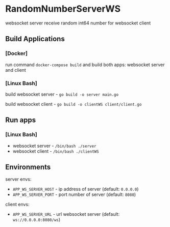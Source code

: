 # RandomNumberServerWS
websocket server receive random int64 number for websocket client

## Build Applications

### [Docker]
run command `docker-compose build` and build both apps: websocket server and client

### [Linux Bash]
build websocket server - `go build -o server main.go`

build websocket client - `go build -o clientWS client/client.go`

## Run apps
### [Linux Bash]
* websocket server - `/bin/bash ./server`
* websocket client - `/bin/bash ./clientWS`

## Environments

server envs:
* `APP_WS_SERVER_HOST` - ip address of server (default: `0.0.0.0`)
* `APP_WS_SERVER_PORT` - port number of server (default: `8080`)

client envs:
* `APP_WS_SERVER_URL` - url websocket server (default: `ws://0.0.0.0:8080/ws`)
